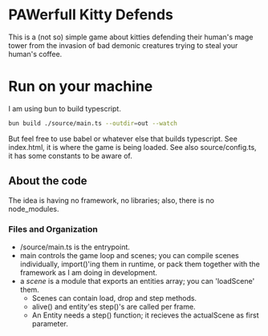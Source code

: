 # PAWerfull Kitty Defends
This is a (not so) simple game about kitties defending their human's mage tower from the invasion of bad demonic creatures trying to steal your human's coffee.

# Run on your machine
I am using bun to build typescript.
```bash
bun build ./source/main.ts --outdir=out --watch
```
But feel free to use babel or whatever else that builds typescript.
See index.html, it is where the game is being loaded.
See also source/config.ts, it has some constants to be aware of.

## About the code
  The idea is having no framework, no libraries; also, there is no node_modules.
  
  ### Files and Organization
  - /source/main.ts is the entrypoint.
  - main controls the game loop and scenes; you can compile scenes individually, import()'ing them in runtime, or pack them together with the framework as I am doing in development.
  - a *scene* is a module that exports an entities array; you can 'loadScene' them.
    - Scenes can contain load, drop and step methods.
    - alive() and entity'es step()'s are called per frame.
    - An Entity needs a step() function; it recieves the actualScene as first parameter.
